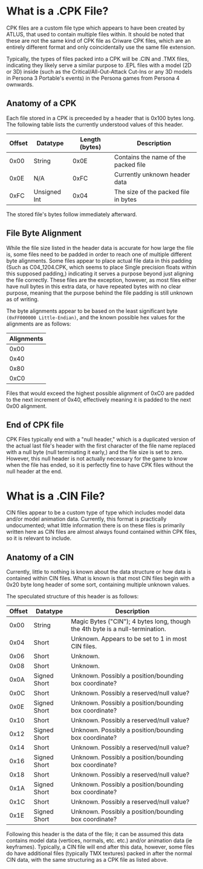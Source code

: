 # What is a .CPK File?
CPK files are a custom file type which appears to have been created by ATLUS, that used to contain multiple files within. It should be noted that these are not the same kind of CPK file as Criware CPK files, which are an entirely different format and only coincidentally use the same file extension.

Typically, the types of files packed into a CPK will be .CIN and .TMX files, indicating they likely serve a similar purpose to .EPL files with a model (2D or 3D) inside (such as the Critical/All-Out-Attack Cut-Ins or any 3D models in Persona 3 Portable's events) in the Persona games from Persona 4 ownwards.

## Anatomy of a CPK
Each file stored in a CPK is preceeded by a header that is 0x100 bytes long. The following table lists the currently understood values of this header.

| Offset | Datatype     | Length (bytes) | Description                          |
| ------ | ------------ | -------------- | ------------------------------------ |
| 0x00   | String       | 0x0E           | Contains the name of the packed file |
| 0x0E   | N/A          | 0xFC           | Currently unknown header data        |
| 0xFC   | Unsigned Int | 0x04           | The size of the packed file in bytes |

The stored file's bytes follow immediately afterward.
## File Byte Alignment
While the file size listed in the header data is accurate for how large the file is, some files need to be padded in order to reach one of multiple different byte alignments. Some files appear to place actual file data in this padding (Such as C04_1204.CPK, which seems to place Single precision floats within this supposed padding,) indicating it serves a purpose beyond just aligning the file correctly. These files are the exception, however, as most files either have null bytes in this extra data, or have repeated bytes with no clear purpose, meaning that the purpose behind the file padding is still unknown as of writing. 

The byte alignments appear to be based on the least significant byte `(0xFF000000 Little-Endian)`, and the known possible hex values for the alignments are as follows:

| Alignments |
| ---------- |
| 0x00       |
| 0x40       |
| 0x80       |
| 0xC0       |

Files that would exceed the highest possible alignment of 0xC0 are padded to the next increment of 0x40, effectively meaning it is padded to the next 0x00 alignment.

## End of CPK file
CPK Files typically end with a "null header," which is a duplicated version of the actual last file's header with the first character of the file name replaced with a null byte (null terminating it early,) and the file size is set to zero. However, this null header is not actually necessary for the game to know when the file has ended, so it is perfectly fine to have CPK files without the null header at the end.

# What is a .CIN File?
CIN files appear to be a custom type of type which includes model data and/or model animation data. Currently, this format is practically undocumented; what little information there is on these files is primarily written here as CIN files are almost always found contained within CPK files, so it is relevant to include.

## Anatomy of a CIN
Currently, little to nothing is known about the data structure or how data is contained within CIN files. What is known is that most CIN files begin with a 0x20 byte long header of some sort, containing multiple unknown values.

The speculated structure of this header is as follows:

| Offset | Datatype | Description |
|--------|----------|-------------|
| 0x00   | String   | Magic Bytes ("CIN"); 4 bytes long, though the 4th byte is a null-termination. |
| 0x04   | Short    | Unknown. Appears to be set to 1 in most CIN files. |
| 0x06   | Short    | Unknown.    |
| 0x08   | Short    | Unknown.    |
| 0x0A   | Signed Short | Unknown. Possibly a position/bounding box coordinate? |
| 0x0C   | Short    | Unknown. Possibly a reserved/null value? |
| 0x0E   | Signed Short | Unknown. Possibly a position/bounding box coordinate? | 
| 0x10   | Short    | Unknown. Possibly a reserved/null value? |
| 0x12   | Signed Short | Unknown. Possibly a position/bounding box coordinate? |
| 0x14   | Short    | Unknown. Possibly a reserved/null value? |
| 0x16   | Signed Short | Unknown. Possibly a position/bounding box coordinate? |
| 0x18   | Short    | Unknown. Possibly a reserved/null value? |
| 0x1A   | Signed Short | Unknown. Possibly a position/bounding box coordinate? |
| 0x1C   | Short    | Unknown. Possibly a reserved/null value? |
| 0x1E   | Signed Short | Unknown. Possibly a position/bounding box coordinate? |

Following this header is the data of the file; it can be assumed this data contains model data (vertices, normals, etc. etc.) and/or animation data (ie keyframes). Typically, a CIN file will end after this data, however, some files do have additional files (typically TMX textures) packed in after the normal CIN data, with the same structuring as a CPK file as listed above.
